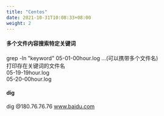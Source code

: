 ```yaml
---
title: "Centos"
date: 2021-10-31T10:08:33+08:00
weight: 2
---
```


#### 多个文件内容搜索特定关键词   
grep -ln "keyword" 05-01-00hour.log ...(可以携带多个文件名)  
打印存在关键词的文件名  
05-19-19hour.log  
05-20-00hour.log

#### dig
dig @180.76.76.76 www.baidu.com